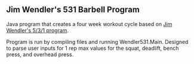 Jim Wendler's 531 Barbell Program
-----
Java program that creates a four week workout cycle based on [Jim Wendler's 5/3/1 program](https://www.t-nation.com/workouts/531-how-to-build-pure-strength).

Program is run by compiling files and running Wendler531.Main. Designed to parse user inputs for 1 rep max values for the squat, deadlift, bench press, and overhead press. 